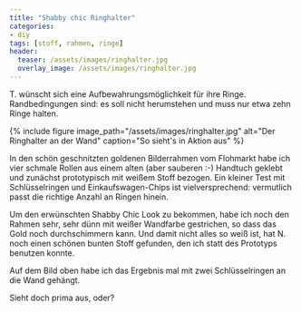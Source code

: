 ```yaml
---
title: "Shabby chic Ringhalter"
categories:
- diy
tags: [stoff, rahmen, ringe]
header:
  teaser: /assets/images/ringhalter.jpg
  overlay_image: /assets/images/ringhalter.jpg
---
```


T. wünscht sich eine Aufbewahrungsmöglichkeit für ihre Ringe. Randbedingungen sind: es soll nicht herumstehen und muss nur etwa zehn Ringe halten.

{% include figure image_path="/assets/images/ringhalter.jpg" alt="Der Ringhalter an der Wand" caption="So sieht's in Aktion aus" %}

In den schön geschnitzten goldenen Bilderrahmen vom Flohmarkt habe ich vier schmale Rollen aus einem alten (aber sauberen :-) Handtuch geklebt und zunächst prototypisch mit weißem Stoff bezogen. Ein kleiner Test mit Schlüsselringen und Einkaufswagen-Chips ist vielversprechend: vermutlich passt die richtige Anzahl an Ringen hinein.

Um den erwünschten Shabby Chic Look zu bekommen, habe ich noch den Rahmen sehr, sehr dünn mit weißer Wandfarbe gestrichen, so dass das Gold noch durchschimmern kann. Und damit nicht alles so weiß ist, hat N. noch einen schönen bunten Stoff gefunden, den ich statt des Prototyps benutzen konnte.

Auf dem Bild oben habe ich das Ergebnis mal mit zwei Schlüsselringen an die Wand gehängt.

Sieht doch prima aus, oder?